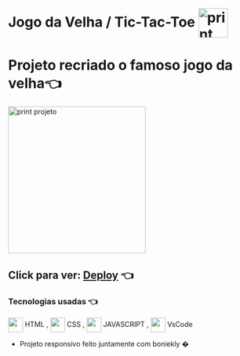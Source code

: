 # Jogo da Velha / Tic-Tac-Toe <img alt='print projeto' align="center" height="60" width="60" src="https://media2.giphy.com/media/ChzovjKPuEiYe8ePih/200.gif">
[//]: <> (../master/assets/img/print.png) 
# Projeto recriado o famoso jogo da velha👈 
    

<img alt='print projeto' align="center" height="300" width="280" src="../master/img/printgame.png">

## Click para ver: <a href='https://joaogabrielz.github.io/jogodavelha/'>Deploy</a> 👈 

### Tecnologias usadas 👈 
<img align="center" height="30" width="30" src="https://cdn.jsdelivr.net/gh/devicons/devicon/icons/html5/html5-original.svg"> HTML , 
<img align="center" height="30" width="30" src="https://cdn.jsdelivr.net/gh/devicons/devicon/icons/css3/css3-original.svg"> CSS , 
<img align="center" height="30" width="30" src="https://cdn.jsdelivr.net/gh/devicons/devicon/icons/javascript/javascript-original.svg"> JAVASCRIPT , 
<img align="center" height="30" width="30" src="https://cdn.jsdelivr.net/gh/devicons/devicon/icons/vscode/vscode-original.svg"> VsCode 
- Projeto responsivo feito juntamente com boniekly �
